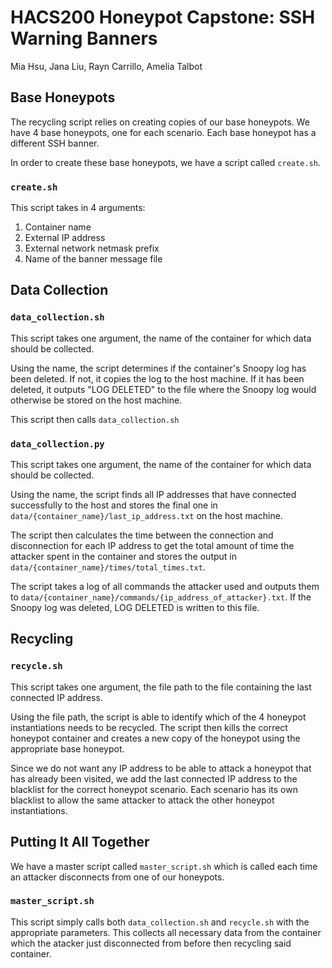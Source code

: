 # HACS200 Honeypot Capstone: SSH Warning Banners
Mia Hsu, Jana Liu, Rayn Carrillo, Amelia Talbot

## Base Honeypots
The recycling script relies on creating copies of our base honeypots. We have 4 base honeypots, one for each scenario. Each base honeypot has a different SSH banner.

In order to create these base honeypots, we have a script called <code>create.sh</code>.

### <code>create.sh</code>
This script takes in 4 arguments:
  <ol>
    <li> Container name </li>
    <li> External IP address </li>
    <li> External network netmask prefix </li>
    <li> Name of the banner message file </li>
  </ol>
  
## Data Collection

### <code>data_collection.sh</code>
This script takes one argument, the name of the container for which data should be collected.

Using the name, the script determines if the container's Snoopy log has been deleted. If not, it copies the log to the host machine. If it has been deleted, it outputs "LOG DELETED" to the file where the Snoopy log would otherwise be stored on the host machine.

This script then calls <code>data_collection.sh</code>

### <code>data_collection.py</code>
This script takes one argument, the name of the container for which data should be collected.

Using the name, the script finds all IP addresses that have connected successfully to the host and stores the final one in <code>data/{container_name}/last_ip_address.txt</code> on the host machine.

The script then calculates the time between the connection and disconnection for each IP address to get the total amount of time the attacker spent in the container and stores the output in <code>data/{container_name}/times/total_times.txt</code>.

The script takes a log of all commands the attacker used and outputs them to <code>data/{container_name}/commands/{ip_address_of_attacker}.txt</code>. If the Snoopy log was deleted, LOG DELETED is written to this file.

## Recycling
### <code>recycle.sh</code>
This script takes one argument, the file path to the file containing the last connected IP address.

Using the file path, the script is able to identify which of the 4 honeypot instantiations needs to be recycled. The script then kills the correct honeypot container and creates a new copy of the honeypot using the appropriate base honeypot.

Since we do not want any IP address to be able to attack a honeypot that has already been visited, we add the last connected IP address to the blacklist for the correct honeypot scenario. Each scenario has its own blacklist to allow the same attacker to attack the other honeypot instantiations.

## Putting It All Together
We have a master script called <code>master_script.sh</code> which is called each time an attacker disconnects from one of our honeypots.

### <code>master_script.sh</code>
This script simply calls both <code>data_collection.sh</code> and <code>recycle.sh</code> with the appropriate parameters. This collects all necessary data from the container which the atacker just disconnected from before then recycling said container.
